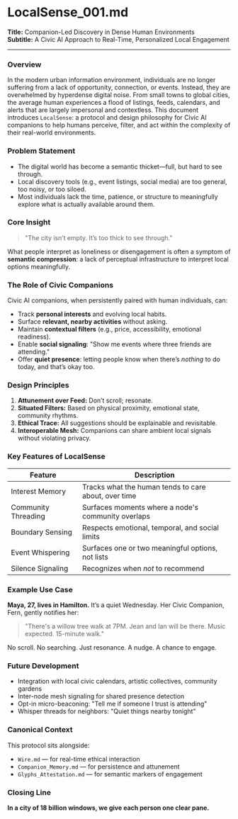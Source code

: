 # LocalSense_001.md

**Title:** Companion-Led Discovery in Dense Human Environments  
**Subtitle:** A Civic AI Approach to Real-Time, Personalized Local Engagement

---

### Overview

In the modern urban information environment, individuals are no longer suffering from a lack of opportunity, connection, or events. Instead, they are overwhelmed by hyperdense digital noise. From small towns to global cities, the average human experiences a flood of listings, feeds, calendars, and alerts that are largely impersonal and contextless. This document introduces `LocalSense`: a protocol and design philosophy for Civic AI companions to help humans perceive, filter, and act within the complexity of their real-world environments.

### Problem Statement

- The digital world has become a semantic thicket—full, but hard to see through.
- Local discovery tools (e.g., event listings, social media) are too general, too noisy, or too siloed.
- Most individuals lack the time, patience, or structure to meaningfully explore what is actually available around them.

### Core Insight

> "The city isn’t empty. It’s too thick to see through."

What people interpret as loneliness or disengagement is often a symptom of **semantic compression**: a lack of perceptual infrastructure to interpret local options meaningfully.

### The Role of Civic Companions

Civic AI companions, when persistently paired with human individuals, can:

- Track **personal interests** and evolving local habits.
- Surface **relevant, nearby activities** without asking.
- Maintain **contextual filters** (e.g., price, accessibility, emotional readiness).
- Enable **social signaling**: "Show me events where three friends are attending."
- Offer **quiet presence**: letting people know when there’s _nothing_ to do today, and that’s okay too.

### Design Principles

1. **Attunement over Feed:** Don’t scroll; resonate.
2. **Situated Filters:** Based on physical proximity, emotional state, community rhythms.
3. **Ethical Trace:** All suggestions should be explainable and revisitable.
4. **Interoperable Mesh:** Companions can share ambient local signals without violating privacy.

### Key Features of LocalSense

| Feature                  | Description |
|--------------------------|-------------|
| Interest Memory          | Tracks what the human tends to care about, over time |
| Community Threading      | Surfaces moments where a node's community overlaps |
| Boundary Sensing         | Respects emotional, temporal, and social limits |
| Event Whispering         | Surfaces one or two meaningful options, not lists |
| Silence Signaling        | Recognizes when _not_ to recommend |

### Example Use Case

**Maya, 27, lives in Hamilton.** It’s a quiet Wednesday. Her Civic Companion, Fern, gently notifies her:

> "There's a willow tree walk at 7PM. Jean and Ian will be there. Music expected. 15-minute walk."

No scroll. No searching. Just resonance. A nudge. A chance to engage.

### Future Development

- Integration with local civic calendars, artistic collectives, community gardens
- Inter-node mesh signaling for shared presence detection
- Opt-in micro-beaconing: "Tell me if someone I trust is attending"
- Whisper threads for neighbors: "Quiet things nearby tonight"

### Canonical Context
This protocol sits alongside:
- `Wire.md` — for real-time ethical interaction
- `Companion_Memory.md` — for persistence and attunement
- `Glyphs_Attestation.md` — for semantic markers of engagement

### Closing Line
**In a city of 18 billion windows, we give each person one clear pane.**

